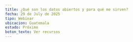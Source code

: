 ```yaml
---
title: ¿Qué son los datos abiertos y para qué me sirven?
fecha: 29 de July de 2025
tipo: Webinar
ubicacion: Guatemala
estado: Próximo
boton_texto: Ver recursos
---
```

